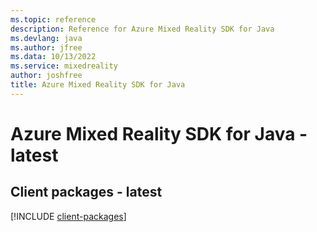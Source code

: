 ```yaml
---
ms.topic: reference
description: Reference for Azure Mixed Reality SDK for Java
ms.devlang: java
ms.author: jfree
ms.data: 10/13/2022
ms.service: mixedreality
author: joshfree
title: Azure Mixed Reality SDK for Java
---
```

# Azure Mixed Reality SDK for Java - latest

## Client packages - latest
[!INCLUDE [client-packages](mixed-reality-client-index.md)]